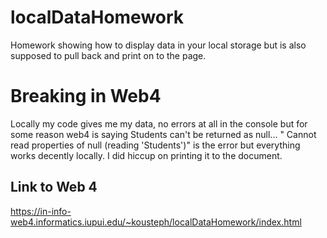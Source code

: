 # localDataHomework

Homework showing how to display data in your local storage but is also supposed to pull back and print on to the page.

# Breaking in Web4

Locally my code gives me my data, no errors at all in the console but for some reason web4 is saying Students can't be returned as null... " Cannot read properties of null (reading 'Students')" is the error but everything works decently locally. I did hiccup on printing it to the document.

## Link to Web 4

https://in-info-web4.informatics.iupui.edu/~kousteph/localDataHomework/index.html
